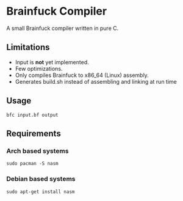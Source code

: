 # Brainfuck Compiler

A small Brainfuck compiler written in pure C.

## Limitations

- Input is **not** yet implemented.
- Few optimizations.
- Only compiles Brainfuck to x86_64 (Linux) assembly.
- Generates build.sh instead of assembling and linking at run time

## Usage

```bfc input.bf output```

## Requirements
### Arch based systems
```sudo pacman -S nasm```

### Debian based systems

```sudo apt-get install nasm```
